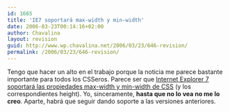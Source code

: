```yaml
---
id: 1665
title: 'IE7 soportará max-width y min-width'
date: 2006-03-23T00:14:16+02:00
author: Chavalina
layout: revision
guid: http://www.wp.chavalina.net/2006/03/23/646-revision/
permalink: /2006/03/23/646-revision/
---
```

Tengo que hacer un alto en el trabajo porque la noticia me parece bastante importante para todos los CSSeros. Parece ser que <a href="http://www.dustindiaz.com/min-max-fixed-in-ie7/" target="_blank">Internet Explorer 7 soportará las propiedades max-width y min-width de CSS</a> (y los correspondientes height). Yo, sinceramente, **hasta que no lo vea no me lo creo**. Aparte, habrá que seguir dando soporte a las versiones anteriores.